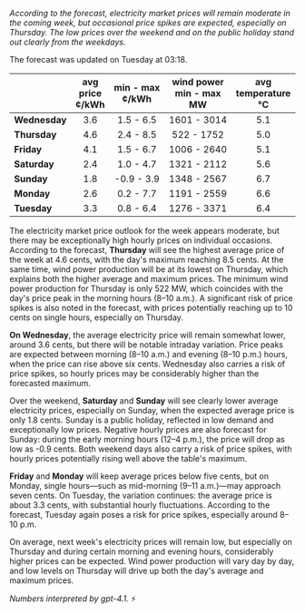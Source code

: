 *According to the forecast, electricity market prices will remain moderate in the coming week, but occasional price spikes are expected, especially on Thursday. The low prices over the weekend and on the public holiday stand out clearly from the weekdays.*

The forecast was updated on Tuesday at 03:18.

|              | avg<br>price<br>¢/kWh | min - max<br>¢/kWh | wind power<br>min - max<br>MW | avg<br>temperature<br>°C |
|:-------------|:----------------:|:----------------:|:-------------:|:-------------:|
| **Wednesday** | 3.6             | 1.5 - 6.5        | 1601 - 3014   | 5.1           |
| **Thursday**    | 4.6             | 2.4 - 8.5        | 522 - 1752    | 5.0           |
| **Friday**  | 4.1             | 1.5 - 6.7        | 1006 - 2640   | 5.1           |
| **Saturday**   | 2.4             | 1.0 - 4.7        | 1321 - 2112   | 5.6           |
| **Sunday**  | 1.8             | -0.9 - 3.9       | 1348 - 2567   | 6.7           |
| **Monday**  | 2.6             | 0.2 - 7.7        | 1191 - 2559   | 6.6           |
| **Tuesday**    | 3.3             | 0.8 - 6.4        | 1276 - 3371   | 6.4           |

The electricity market price outlook for the week appears moderate, but there may be exceptionally high hourly prices on individual occasions. According to the forecast, **Thursday** will see the highest average price of the week at 4.6 cents, with the day's maximum reaching 8.5 cents. At the same time, wind power production will be at its lowest on Thursday, which explains both the higher average and maximum prices. The minimum wind power production for Thursday is only 522 MW, which coincides with the day's price peak in the morning hours (8–10 a.m.). A significant risk of price spikes is also noted in the forecast, with prices potentially reaching up to 10 cents on single hours, especially on Thursday.

**On Wednesday**, the average electricity price will remain somewhat lower, around 3.6 cents, but there will be notable intraday variation. Price peaks are expected between morning (8–10 a.m.) and evening (8–10 p.m.) hours, when the price can rise above six cents. Wednesday also carries a risk of price spikes, so hourly prices may be considerably higher than the forecasted maximum.

Over the weekend, **Saturday** and **Sunday** will see clearly lower average electricity prices, especially on Sunday, when the expected average price is only 1.8 cents. Sunday is a public holiday, reflected in low demand and exceptionally low prices. Negative hourly prices are also forecast for Sunday: during the early morning hours (12–4 p.m.), the price will drop as low as -0.9 cents. Both weekend days also carry a risk of price spikes, with hourly prices potentially rising well above the table's maximum.

**Friday** and **Monday** will keep average prices below five cents, but on Monday, single hours—such as mid-morning (9–11 a.m.)—may approach seven cents. On Tuesday, the variation continues: the average price is about 3.3 cents, with substantial hourly fluctuations. According to the forecast, Tuesday again poses a risk for price spikes, especially around 8–10 p.m.

On average, next week's electricity prices will remain low, but especially on Thursday and during certain morning and evening hours, considerably higher prices can be expected. Wind power production will vary day by day, and low levels on Thursday will drive up both the day's average and maximum prices.

*Numbers interpreted by gpt-4.1.* ⚡
